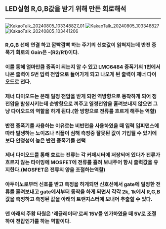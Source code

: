 ## LED실험 R,G,B값을 받기 위해 만든 회로해석

----
![KakaoTalk_20240805_103348827_01](https://github.com/user-attachments/assets/896b11b2-b7b8-458f-a059-dafd14c22ee1)
![KakaoTalk_20240805_103348827](https://github.com/user-attachments/assets/64318bc3-e90c-490f-ae3a-8b2cdb3572c0)
![KakaoTalk_20240805_103441206](https://github.com/user-attachments/assets/8b6a9472-504e-411c-b0ea-3cb95ecd25f1)


### R,G,B 선에 연결 하고 깜빡깜빡 하는 주기의 신호값이 읽혀지는데 반전 증폭기 회로의 Gain은 -(R2/R1)이다. <br>
### 이를 통해 얼마만큼 증폭이 되는지 알 수 있고 LMC6484 증폭기의 1번에서 나온 출력이 5번 입력 전압으로 들어가게 되고 나오게 된 출력이 제너 다이오드로 전다. <br>

### 제너 다이오드는 본래 일정 전압을 받게 되면 역방향으로 동작하게 되어 정전압을 발생시키는데 순방향으로 껴주고 일정전압을 흘려보내지 않으면 그냥 다이오드의 역할을 하게 된다.(한 방향으로 전류를 흐르게 해주는 역할) <br>

### 반전 증폭기를 사용하는 이유로는 비반전을 사용하였을 때 입력 임피던스에 따라 발생하는 노이즈나 리플이 심해 측정중 잘못된 값이 기입될 수 있기에 보다 안정성이 높은 반전 증폭기를 선택 <br>

### 제너 다이오드를 통해 흐르는 전류는 각 커패시터에 저장되어 있다가 전류가 흐르지 않는 타이밍에 MOSFET에 전류를 흘려 보내주어 항시 출력값을 유지한다.(MOSFET은 전류의 양을 조절하는역할) <br>

### 아두이노로부터 신호를 받고 측정을 하게되면 신호선에서 gate에 일정한 전류를 흘려보내고 gate에서부터 동작을 하게 되면서 각각 2k, 1k에서 R,G,B값을 측정하고 측정된 값을 아래의 트랜지스터에 보내어 추출할 수 있다. <br>

### 맨 아래의 주황 타원은 '레귤레이터'로써 15V를 인가하였을 때 5V로 조절하여 전압인가를 하는 역할이다.
